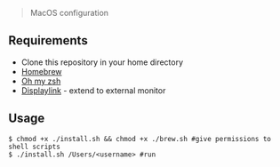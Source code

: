 > MacOS configuration

## Requirements

- Clone this repository in your home directory
- [Homebrew](https://brew.sh/)
- [Oh my zsh](https://ohmyz.sh/)
- [Displaylink](https://www.displaylink.com/downloads/macos) - extend to external monitor

## Usage

```console
$ chmod +x ./install.sh && chmod +x ./brew.sh #give permissions to shell scripts
$ ./install.sh /Users/<username> #run
```
